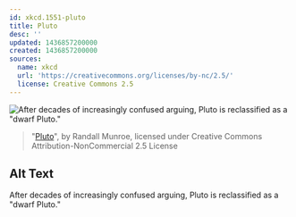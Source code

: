 ```yaml
---
id: xkcd.1551-pluto
title: Pluto
desc: ''
updated: 1436857200000
created: 1436857200000
sources:
  name: xkcd
  url: 'https://creativecommons.org/licenses/by-nc/2.5/'
  license: Creative Commons 2.5
---
```

![After decades of increasingly confused arguing, Pluto is reclassified as a "dwarf Pluto."](https://imgs.xkcd.com/comics/pluto.png)
> "[Pluto](https://xkcd.com/1551/)", by Randall Munroe, licensed under Creative Commons Attribution-NonCommercial 2.5 License

## Alt Text
After decades of increasingly confused arguing, Pluto is reclassified as a "dwarf Pluto."
